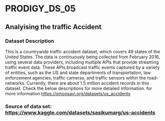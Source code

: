 # PRODIGY_DS_05
## Analyising the traffic Accident
### Dataset Description
This is a countrywide traffic accident dataset, which covers 49 states of the United States. The data is continuously being collected from February 2016, using several data providers, including multiple APIs that provide streaming traffic event data. These APIs broadcast traffic events captured by a variety of entities, such as the US and state departments of transportation, law enforcement agencies, traffic cameras, and traffic sensors within the road-networks. Currently, there are about 1.5 million accident records in this dataset. Check the below descriptions for more detailed information.
for more information https://smoosavi.org/datasets/us_accidents
### Source of data set: https://www.kaggle.com/datasets/sasikumarg/us-accidents

